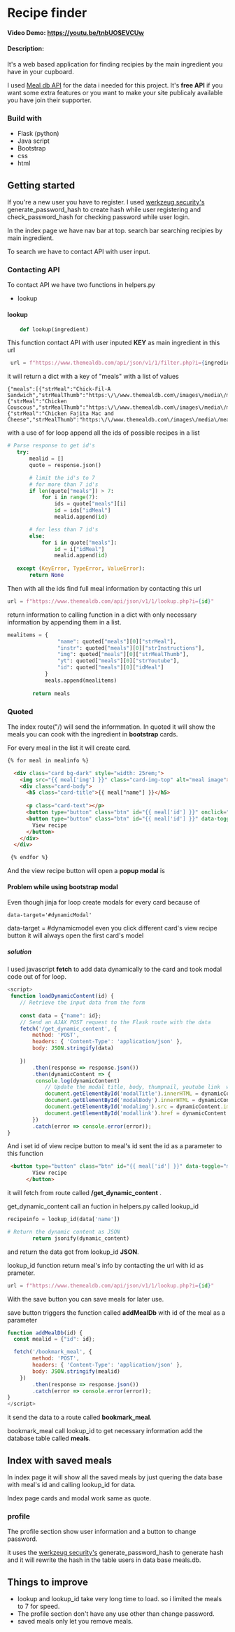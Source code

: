 # Recipe finder
#### Video Demo:  <https://youtu.be/tnbUOSEVCUw>
#### Description:
It's a web based application for finding recipies by the main ingredient you have in your cupboard.

I used [Meal db API](https://www.themealdb.com/api.php) for the data i needed for this project. It's __free API__ if you want some extra features or you want to make your site publicaly available you have join their supporter.

### Build with
* Flask (python)
* Java script
* Bootstrap 
* css
* html

## Getting started 
If you're a new user you have to register. I used [werkzeug security's](https://werkzeug.palletsprojects.com/en/2.2.x/utils/)  generate_password_hash to create hash while user registering and check_password_hash for checking password while user login.

In the index page we have nav bar at top.
search bar searching recipies by main ingredient.

To search we have to contact API with user input.

### Contacting API

To contact API we have two functions in helpers.py
* lookup

#### lookup

```python
    def lookup(ingredient)
```
This function contact API with user inputed __KEY__ as main ingredient in this url 
```python
 url = f"https://www.themealdb.com/api/json/v1/1/filter.php?i={ingredient}"
 ```
 it will return a dict with a key of "meals" with a list of values
 ```
 {"meals":[{"strMeal":"Chick-Fil-A Sandwich","strMealThumb":"https:\/\/www.themealdb.com\/images\/media\/meals\/sbx7n71587673021.jpg","idMeal":"53016"},{"strMeal":"Chicken Couscous","strMealThumb":"https:\/\/www.themealdb.com\/images\/media\/meals\/qxytrx1511304021.jpg","idMeal":"52850"},{"strMeal":"Chicken Fajita Mac and Cheese","strMealThumb":"https:\/\/www.themealdb.com\/images\/media\/meals\/qrqywr1503066605.jpg","idMeal":"52818"}]}
 ```
 with a use of for loop append all the ids of possible recipes in a list
 ```python
 # Parse response to get id's
    try:
        mealid = []
        quote = response.json()

        # limit the id's to 7
        # for more than 7 id's
        if len(quote["meals"]) > 7:
            for i in range(7):
                ids = quote["meals"][i]
                id = ids["idMeal"]
                mealid.append(id)

        # for less than 7 id's
        else:
            for i in quote["meals"]:
                id = i["idMeal"]
                mealid.append(id)
    
    except (KeyError, TypeError, ValueError):
        return None
```

Then with all the ids find full meal information by contacting this url
```python
url = f"https://www.themealdb.com/api/json/v1/1/lookup.php?i={id}"
```
return information to calling function in a dict with only necessary information by appending them in a list.
```python
mealitems = {
                "name": quoted["meals"][0]["strMeal"],
                "instr": quoted["meals"][0]["strInstructions"],
                "img": quoted["meals"][0]["strMealThumb"],
                "yt": quoted["meals"][0]["strYoutube"],
                "id": quoted["meals"][0]["idMeal"] 
            }
            meals.append(mealitems)
        
        return meals
``` 
### Quoted
The index route("/) will send the informmation.
In quoted it will show the meals you can cook with the ingredient in __bootstrap__ cards.

For every meal in the list it will create card.
```html
{% for meal in mealinfo %}

  <div class="card bg-dark" style="width: 25rem;">
    <img src="{{ meal['img'] }}" class="card-img-top" alt="meal image">
    <div class="card-body">
      <h5 class="card-title">{{ meal["name"] }}</h5>
      
      <p class="card-text"></p>
      <button type="button" class="btn" id="{{ meal['id'] }}" onclick="addMealDb(this.id)">Save</button>
      <button type="button" class="btn" id="{{ meal['id'] }}" data-toggle="modal" data-target="#dynamicModal" onclick="loadDynamicContent(this.id)">
        View recipe
      </button>
    </div>
  </div>

 {% endfor %}
```
And the view recipe button will open a __popup modal__ is

#### Problem while using bootstrap modal
Even though jinja for loop create modals for every card because of 
```
data-target='#dynamicModal'
```
data-target = #dynamicmodel even you click different card's view recipe button it will always open the first card's model 
##### solution 
I used javascript __fetch__ to add data dynamically to the card and took modal code out of for loop.
```javascript
<script>
 function loadDynamicContent(id) {
    // Retrieve the input data from the form
    
    const data = {"name": id};
    // Send an AJAX POST request to the Flask route with the data
    fetch('/get_dynamic_content', {
        method: 'POST',
        headers: { 'Content-Type': 'application/json' },
        body: JSON.stringify(data)
        
    })
        .then(response => response.json())
        .then(dynamicContent => {
         console.log(dynamicContent)
            // Update the modal title, body, thumpnail, youtube link  with the received data
            document.getElementById('modalTitle').innerHTML = dynamicContent.title;
            document.getElementById('modalBody').innerHTML = dynamicContent.body;    
            document.getElementById('modalimg').src = dynamicContent.img;
            document.getElementById('modallink').href = dynamicContent.yt;
        })
        .catch(error => console.error(error));
}
```
And i set id of view recipe button to meal's id sent the id as a parameter to this function
```html
 <button type="button" class="btn" id="{{ meal['id'] }}" data-toggle="modal" data-target="#dynamicModal" onclick="loadDynamicContent(this.id)">
        View recipe
      </button>
```
it will fetch from route called __/get_dynamic_content__ .

get_dynamic_content call an fuction in helpers.py called lookup_id
```python
recipeinfo = lookup_id(data['name'])

# Return the dynamic content as JSON
        return jsonify(dynamic_content) 
```
and return the data got from lookup_id __JSON__.

lookup_id function return meal's info by contacting the url with id as prameter.
```python
url = f"https://www.themealdb.com/api/json/v1/1/lookup.php?i={id}"
```
With the save button you can save meals for later use.

save button triggers the function called __addMealDb__ with  id of the meal as a parameter
```javascript
function addMealDb(id) {
  const mealid = {"id": id};

  fetch('/bookmark_meal', {
        method: 'POST',
        headers: { 'Content-Type': 'application/json' },
        body: JSON.stringify(mealid)     
    })
        .then(response => response.json())  
        .catch(error => console.error(error));
}
</script>
```
it send the data to a route called __bookmark_meal__.

bookmark_meal call lookup_id to get necessary information add the database table called __meals__.

## Index with saved meals
In index page it will show all the saved meals by just quering the data base with meal's id and calling lookup_id for data.

Index page cards and modal work same as quote.

### profile
The profile section show user information and a button to change password.

it uses the [werkzeug security's](https://werkzeug.palletsprojects.com/en/2.2.x/utils/) generate_password_hash to generate hash and it will rewrite the hash in the table users in data base meals.db.

## Things to improve
* lookup and lookup_id take very long time to load. so i limited the meals to
7 for speed.
* The profile section don't have any use other than change password.
* saved meals only let you remove meals. 













